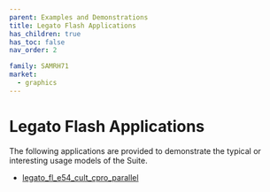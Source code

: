 ```yaml
---
parent: Examples and Demonstrations
title: Legato Flash Applications
has_children: true
has_toc: false
nav_order: 2

family: SAMRH71
market:
  - graphics
---
```


# Legato Flash Applications

The following applications are provided to demonstrate the typical or interesting usage models of the Suite.

* [legato_fl_e54_cult_cpro_parallel](legato_flash/legato_fl_e54_cult_cpro_parallel/readme.md)
